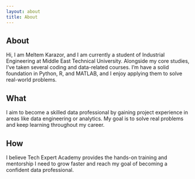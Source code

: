 ```yaml
---
layout: about
title: About
---
```


## About 

Hi, I am Meltem Karazor, and I am currently a student of Industrial Engineering at Middle East Technical University. Alongside my core studies, I’ve taken several coding and data-related courses. I’m have a solid foundation in Python, R, and MATLAB, and I enjoy applying them to solve real-world problems.

## What 

I aim to become a skilled data professional by gaining project experience in areas like data engineering or analytics. My goal is to solve real problems and keep learning throughout my career.


## How

I believe Tech Expert Academy provides the hands-on training and mentorship I need to grow faster and reach my goal of becoming a confident data professional.

